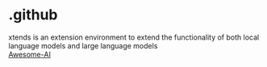 # .github
xtends is an extension environment to extend the functionality of both local language models and large language models<br />
<a href="https://github.com/awe50me/Awesome-AI">Awesome-AI</a><br />
